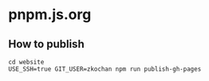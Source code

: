 # pnpm.js.org

## How to publish

```
cd website
USE_SSH=true GIT_USER=zkochan npm run publish-gh-pages
```
